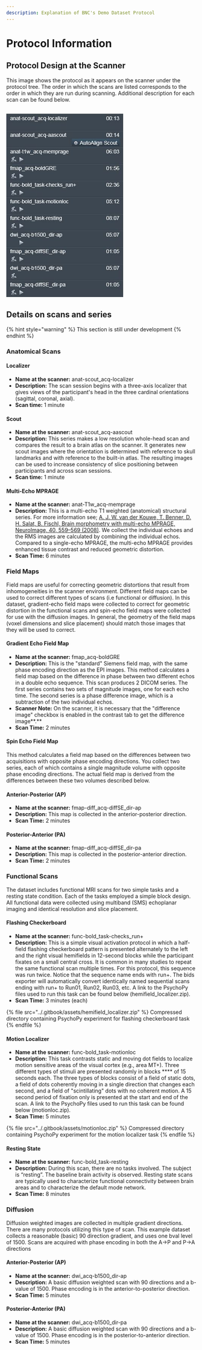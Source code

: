 ```yaml
---
description: Explanation of BNC's Demo Dataset Protocol
---
```


# Protocol Information

## Protocol Design at the Scanner

This image shows the protocol as it appears on the scanner under the protocol tree.  The order in which the scans are listed corresponds to the order in which they are run during scanning.  Additional description for each scan can be found below.&#x20;

## ![](<../.gitbook/assets/demodat cropped.jpeg>)

## Details on scans and series&#x20;

{% hint style="warning" %}
This section is still under development
{% endhint %}

### Anatomical Scans

#### Localizer

* **Name at the scanner:** anat-scout\_acq-localizer
* **Description:** The scan session begins with a three-axis localizer that gives views of the participant's head in the three cardinal orientations (sagittal, coronal, axial).&#x20;
* **Scan time:** 1 minute

#### Scout

* **Name at the scanner:** anat-scout\_acq-aascout
* **Description:** This series makes a low resolution whole-head scan and compares the result to a brain atlas on the scanner. It generates new scout images where the orientation is determined with reference to skull landmarks and with reference to the built-in atlas. The resulting images can be used to increase consistency of slice positioning between participants and across scan sessions. &#x20;
* **Scan time:** 1 minute

#### **Multi-Echo MPRAGE**

* **Name at the scanner:** anat-T1w\_acq-memprage
* **Description:** This is a multi-echo T1 weighted (anatomical) structural series. For more information see; [A. J. W. van der Kouwe, T. Benner, D. H. Salat, B. Fischl, Brain morphometry with multi-echo MPRAGE, NeuroImage, 40, 559–569 (2008)](https://pubmed.ncbi.nlm.nih.gov/18242102/). We collect the individual echoes and the RMS images are calculated by combining the individual echos. Compared to a single-echo MPRAGE, the multi-echo MPRAGE provides enhanced tissue contrast and reduced geometric distortion.
* **Scan Time:** 6 minutes

### Field Maps

Field maps are useful for correcting geometric distortions that result from inhomogeneities in the scanner environment. Different field maps can be used to correct different types of scans (i.e functional or diffusion). In this dataset, gradient-echo field maps were collected to correct for geometric distortion in the functional scans and spin-echo field maps were collected for use with the diffusion images. In general, the geometry of the field maps (voxel dimensions and slice placement) should match those images that they will be used to correct.

#### Gradient Echo Field Map

* **Name at the scanner:** fmap\_acq-boldGRE
* **Description:** This is the "standard" Siemens field map, with the same phase encoding direction as the EPI images. This method calculates a field map based on the difference in phase between two different echos in a double echo sequence. This scan produces 2 DICOM series. The first series contains two sets of magnitude images, one for each echo time. The second series is a phase difference image, which is a subtraction of the two individual echos.&#x20;
* **Scanner Note:** On the scanner, it is necessary that the "difference image" checkbox is enabled in the contrast tab to get the difference image**.**&#x20;
* **Scan Time:** 2 minutes

#### Spin Echo Field Map

This method calculates a field map based on the differences between two acquisitions with opposite phase encoding directions. You collect two series, each of which contains a single magnitude volume with opposite phase encoding directions. The actual field map is derived from the differences between these two volumes described below.

#### Anterior-Posterior (AP)

* **Name at the scanner:** fmap-diff\_acq-diffSE\_dir-ap
* **Description:** This map is collected in the anterior-posterior direction.
* **Scan Time:** 2 minutes

#### Posterior-Anterior (PA)

* **Name at the scanner:** fmap-diff\_acq-diffSE\_dir-pa
* **Description:** This map is collected in the posterior-anterior direction.
* **Scan Time:** 2 minutes

### Functional Scans

The dataset includes functional MRI scans for two simple tasks and a resting state condition.  Each of the tasks employed a simple block design. All functional data were collected using multiband (SMS) echoplanar imaging and identical resolution and slice placement.

#### Flashing Checkerboard

* **Name at the scanner:** func-bold\_task-checks\_run+
* **Description:** This is a simple visual activation protocol in which a half-field flashing checkerboard pattern is presented alternately to the left and the right visual hemifields in 12-second blocks while the participant fixates on a small central cross. It is common in many studies to repeat the same functional scan multiple times. For this protocol, this sequence was run twice.  Notice that the sequence name ends with run+.  The bids exporter will automatically convert identically named sequential scans ending with run+ to Run01, Run02, Run03, etc. A link to the PsychoPy files used to run this task can be found below (hemifield\_localizer.zip).&#x20;
* **Scan Time:** 3 minutes (each)

{% file src="../.gitbook/assets/hemifield_localizer.zip" %}
Compressed directory containing PsychoPy experiment for flashing checkerboard task
{% endfile %}

#### Motion Localizer

* **Name at the scanner:** func-bold\_task-motionloc
* **Description:** This task contrasts static and moving dot fields to localize motion sensitive areas of the visual cortex (e.g., area MT+). Three different types of stimuli are presented randomly in blocks **** of 15 seconds each.  The three types of blocks consist of a field of static dots, a field of dots coherently moving in a single direction that changes each second, and a field of "scintillating" dots with no coherent motion.  A 15 second period of fixation only is presented at the start and end of the scan. A link to the PsychoPy files used to run this task can be found below (motionloc.zip).&#x20;
* **Scan Time:** 5 minutes

{% file src="../.gitbook/assets/motionloc.zip" %}
Compressed directory containing PsychoPy experiment for the motion localizer task
{% endfile %}

#### Resting State

* **Name at the scanner:** func-bold\_task-resting
* **Description:** During this scan, there are no tasks involved. The subject is “resting”. The baseline brain activity is observed. Resting state scans are typically used to characterize functional connectivity between brain areas and to characterize the default mode network.
* **Scan Time:** 8 minutes

### Diffusion

Diffusion weighted images are collected in multiple gradient directions. There are many protocols utilizing this type of scan. This example dataset collects a reasonable (basic) 90 direction gradient, and uses one bval level of 1500. Scans are acquired with phase encoding in both the A->P and P->A directions

#### Anterior-Posterior (AP)

* **Name at the scanner:** dwi\_acq-b1500\_dir-ap
* **Description:** A basic diffusion weighted scan with 90 directions and a b-value of 1500.  Phase encoding is in the anterior-to-posterior direction.
* **Scan Time:** 5 minutes

#### Posterior-Anterior (PA)

* **Name at the scanner:** dwi\_acq-b1500\_dir-pa
* **Description:** A basic diffusion weighted scan with 90 directions and a b-value of 1500.  Phase encoding is in the posterior-to-anterior direction.
* **Scan Time:** 5 minutes

